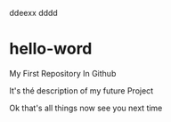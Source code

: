 ddeexx
dddd

# hello-word
My First Repository In Github

It's thé description of my future Project

Ok that's all things  now see you next time
